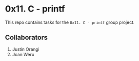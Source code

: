 # 0x11. C - printf

This repo contains tasks for the `0x11. C - printf` group project.

## Collaborators

1. Justin Orangi
2. Joan Weru
